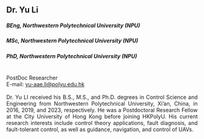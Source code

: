 ## Dr. Yu Li
##### BEng, Northwestern Polytechnical University (NPU)
##### MSc, Northwestern Polytechnical University (NPU)
##### PhD, Northwestern Polytechnical University (NPU)

<div align="justify">
<br/>PostDoc Researcher
<br/>E-mail: <a href="mailto:yu-aae.li@polyu.edu.hk">yu-aae.li@polyu.edu.hk</a>
<br/><br/>
Dr. Yu LI received his B.S., M.S., and Ph.D. degrees in Control Science and Engineering from Northwestern Polytechnical University, Xi’an, China, in 2016, 2019, and 2023, respectively. He was a Postdoctoral Research Fellow at the City University of Hong Kong before joining HKPolyU. His current research interests include control theory applications, fault diagnosis, and fault-tolerant control, as well as guidance, navigation, and control of UAVs.
</div>
